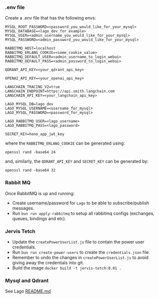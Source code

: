 ### .env file

Create a .env file that has the following envs:

```
MYSQL_ROOT_PASSWORD=<password_you_would_like_for_your_mysql>
MYSQL_DATABASE=<lago_dev_for_example>
MYSQL_USER=<admin_username_you_would_like_for_your_mysql>
MYSQL_PASSWORD=<admin_password_you_would_like_for_your_mysql>

RABBITMQ_HOST=localhost
RABBITMQ_ERLANG_COOKIE=<some_cookie_value>
RABBITMQ_DEFAULT_USER=<admin_username_to_login_webui>
RABBITMQ_DEFAULT_PASS=<admin_password_to_login_webui>

QDRANT_API_KEY=<your_qdrant_api_key>

OPENAI_API_KEY=<your_openai_api_key>

LANGCHAIN_TRACING_V2=true
LANGCHAIN_ENDPOINT=https://api.smith.langchain.com
LANGCHAIN_API_KEY=<your_langchain_api_key>

LAGO_MYSQL_DB=lago_dev
LAGO_MYSQL_USERNAME=<username_for_mysql>
LAGO_MYSQL_PASSWORD=<password_for_mysql>

LAGO_RABBITMQ_USER=<lago_username>
LAGO_RABBITMQ_PASS=<lago_password>

SECRET_KEY=hono_app_jwt_key
```

where the `RABBITMQ_ERLANG_COOKIE` can be generated using:

```
openssl rand -base64 24
```
and, similarly, the `QDRANT_API_KEY` and `SECRET_KEY` can be generated by:
```
openssl rand -base64 32
```
### Rabbit MQ
Once RabbitMQ is up and running:
- Create username/password for `Lago` to be able to subscribe/publish messages.
- Run `bun run apply-rabbitmq` to setup all rabbitmq configs (exchanges, queues, bindings and etc).
### Jervis Tetch
- Update the `createPowerUserList.js` file to contain the power user credentials.
- Run `bun run create-power-users` to create the `credentials.json` file.
- Remember to undo the changes in `createPowerUserList.js` to avoid giving away the credentials into git.
- Build the image `docker build -t jervis-tetch:0.01 .`
### Mysql and Qdrant
See Lago [README.md](https://github.com/daoyuanzhai/lago/blob/main/README.md)